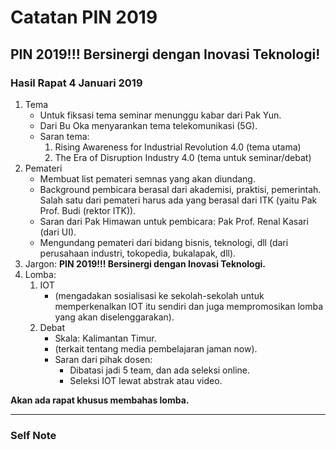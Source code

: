# Catatan PIN 2019
## PIN 2019!!! Bersinergi dengan Inovasi Teknologi!

### Hasil Rapat 4 Januari 2019

1. Tema
    - Untuk fiksasi tema seminar menunggu kabar dari Pak Yun.
    - Dari Bu Oka menyarankan tema telekomunikasi (5G).
    - Saran tema:
        1. Rising Awareness for Industrial Revolution 4.0 (tema utama)
        2. The Era of Disruption Industry 4.0 (tema untuk seminar/debat)
2. Pemateri
    - Membuat list pemateri semnas yang akan diundang.
    - Background pembicara berasal dari akademisi, praktisi, pemerintah. Salah satu dari pemateri harus ada yang berasal dari ITK (yaitu Pak Prof. Budi (rektor ITK)).
    - Saran dari Pak Himawan untuk pembicara: Pak Prof. Renal Kasari (dari UI).
    - Mengundang pemateri dari bidang bisnis, teknologi, dll (dari perusahaan industri, tokopedia, bukalapak, dll).
3. Jargon: **PIN 2019!!! Bersinergi dengan Inovasi Teknologi.**
4. Lomba:
    1. IOT
        - (mengadakan sosialisasi ke sekolah-sekolah untuk memperkenalkan IOT itu sendiri dan juga mempromosikan lomba yang akan diselenggarakan).
    2. Debat
        - Skala: Kalimantan Timur.
        - (terkait tentang media pembelajaran jaman now).
        - Saran dari pihak dosen:
            - Dibatasi jadi 5 team, dan ada seleksi online.
            - Seleksi IOT lewat abstrak atau video.

**Akan ada rapat khusus membahas lomba.**

---
### Self Note
